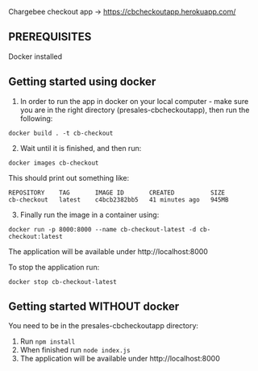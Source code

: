 Chargebee checkout app -> https://cbcheckoutapp.herokuapp.com/
## PREREQUISITES
Docker installed

## Getting started using docker
1. In order to run the app in docker on your local computer - make sure you are in the right directory (presales-cbcheckoutapp), then run the following:
```
docker build . -t cb-checkout
```

2. Wait until it is finished, and then run:
```
docker images cb-checkout
```
This should print out something like:
```
REPOSITORY    TAG       IMAGE ID       CREATED          SIZE
cb-checkout   latest    c4bcb2382bb5   41 minutes ago   945MB
```

3. Finally run the image in a container using:
```
docker run -p 8000:8000 --name cb-checkout-latest -d cb-checkout:latest
```

The application will be available under http://localhost:8000

To stop the application run:
```
docker stop cb-checkout-latest
```


## Getting started WITHOUT docker
You need to be in the presales-cbcheckoutapp directory:
1. Run `npm install`
2. When finished run `node index.js`
3. The application will be available under http://localhost:8000
